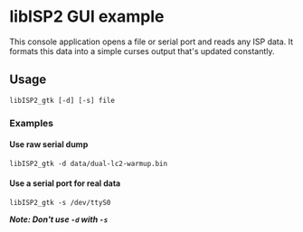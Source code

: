 # libISP2 GUI example

This console application opens a file or serial port and reads any ISP data.
It formats this data into a simple curses output that's updated constantly.

<!--TODO: Add image -->

## Usage

`libISP2_gtk [-d] [-s] file`

### Examples

#### Use raw serial dump

`libISP2_gtk -d data/dual-lc2-warmup.bin`

#### Use a serial port for real data

`libISP2_gtk -s /dev/ttyS0`

***Note: Don't use `-d` with `-s`***
